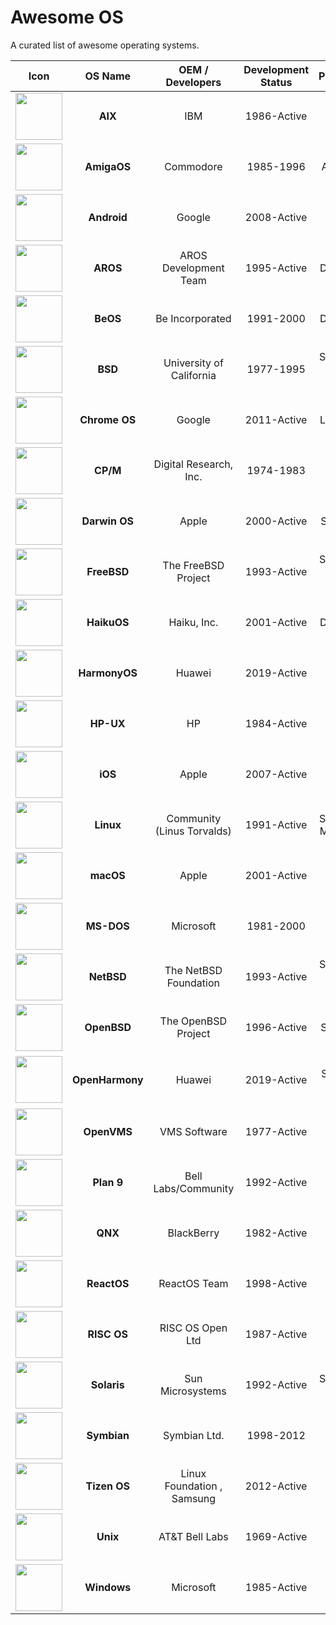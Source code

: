 # Awesome OS

A curated list of awesome operating systems.

|                 Icon                 |     OS Name     |      OEM / Developers      | Development Status |                   Platforms/Devices                    |                          Website                           |                     Github / Gitee                      |
| :----------------------------------: | :-------------: | :------------------------: | :----------------: | :----------------------------------------------------: | :--------------------------------------------------------: | :-----------------------------------------------------: |
| <img src="" width="75" height="75"/> |     **AIX**     |            IBM             |    1986-Active     |                  Servers, Mainframes                   | [Website](https://www.ibm.com/it-infrastructure/power/aix) |                      Closed Source                      |
| <img src="" width="75" height="75"/> |   **AmigaOS**   |         Commodore          |     1985-1996      |                    Amiga Computers                     |             [Website](https://www.amigaos.net)             |                      Closed Source                      |
| <img src="" width="75" height="75"/> |   **Android**   |           Google           |    2008-Active     |          Smartphones, Tablets, TVs, Wearables          |             [Website](https://www.android.com)             |        [AOSP](https://android.googlesource.com)         |
| <img src="" width="75" height="75"/> |    **AROS**     |   AROS Development Team    |    1995-Active     |                   Desktops, Laptops                    |              [Website](https://www.aros.org)               | [Github](https://github.com/aros-development-team/AROS) |
| <img src="" width="75" height="75"/> |    **BeOS**     |      Be Incorporated       |     1991-2000      |                   Desktops, Laptops                    |           [Website](https://www.beosarchive.com)           |                      Closed Source                      |
| <img src="" width="75" height="75"/> |     **BSD**     |  University of California  |     1977-1995      |          Servers, Desktops, Embedded Systems           |               [Website](https://www.bsd.org)               |                      Closed Source                      |
| <img src="" width="75" height="75"/> |  **Chrome OS**  |           Google           |    2011-Active     |                   Laptops, Desktops                    |  [Website](https://www.google.com/chromebook/chrome-os/)   |                      Closed Source                      |
| <img src="" width="75" height="75"/> |    **CP/M**     |   Digital Research, Inc.   |     1974-1983      |                     Microcomputers                     |             [Website](http://www.cpm.z80.de/)              |                      Closed Source                      |
| <img src="" width="75" height="75"/> |  **Darwin OS**  |           Apple            |    2000-Active     |                   Servers, Desktops                    |          [Website](https://opensource.apple.com)           |      [Github](https://github.com/apple/darwin-xnu)      |
| <img src="" width="75" height="75"/> |   **FreeBSD**   |    The FreeBSD Project     |    1993-Active     |          Servers, Desktops, Embedded Systems           |             [Website](https://www.freebsd.org)             |      [Github](https://github.com/freebsd/freebsd)       |
| <img src="" width="75" height="75"/> |   **HaikuOS**   |        Haiku, Inc.         |    2001-Active     |                   Desktops, Laptops                    |            [Website](https://www.haiku-os.org)             |        [Github](https://github.com/haiku/haiku)         |
| <img src="" width="75" height="75"/> |  **HarmonyOS**  |           Huawei           |    2019-Active     |           Smartphones, Tablets, IoT Devices            |            [Website](https://www.harmonyos.com)            |                      Closed Source                      |
| <img src="" width="75" height="75"/> |    **HP-UX**    |             HP             |    1984-Active     |                 Servers, Workstations                  |  [Website](https://www.hpe.com/us/en/servers/hp-ux.html)   |                      Closed Source                      |
| <img src="" width="75" height="75"/> |     **iOS**     |           Apple            |    2007-Active     |                   iPhone, iPod Touch                   |            [Website](https://www.apple.com/ios)            |                      Closed Source                      |
| <img src="" width="75" height="75"/> |    **Linux**    | Community (Linus Torvalds) |    1991-Active     |          Servers, Desktops, Mobile, Embedded           |         [Website](https://www.linuxfoundation.org)         |       [Github](https://github.com/torvalds/linux)       |
| <img src="" width="75" height="75"/> |    **macOS**    |           Apple            |    2001-Active     |                     Mac computers                      |           [Website](https://www.apple.com/macos)           |                      Closed Source                      |
| <img src="" width="75" height="75"/> |   **MS-DOS**    |         Microsoft          |     1981-2000      |                          PCs                           |        [Website](https://www.microsoft.com/ms-dos)         |                      Closed Source                      |
| <img src="" width="75" height="75"/> |   **NetBSD**    |   The NetBSD Foundation    |    1993-Active     |          Servers, Desktops, Embedded Systems           |             [Website](https://www.netbsd.org)              |         [Github](https://github.com/NetBSD/src)         |
| <img src="" width="75" height="75"/> |   **OpenBSD**   |    The OpenBSD Project     |    1996-Active     |                   Servers, Desktops                    |             [Website](https://www.openbsd.org)             |        [Github](https://github.com/openbsd/src)         |
| <img src="" width="75" height="75"/> | **OpenHarmony** |           Huawei           |    2019-Active     | Servers, IOT, Smartphones, PC, Laptop, Watch, Desktops |             [Website](https://www.openbsd.org)             |        [Github](https://github.com/openbsd/src)         |
| <img src="" width="75" height="75"/> |   **OpenVMS**   |        VMS Software        |    1977-Active     |                  Servers, Mainframes                   |           [Website](https://www.vmssoftware.com)           |                      Closed Source                      |
| <img src="" width="75" height="75"/> |   **Plan 9**    |    Bell Labs/Community     |    1992-Active     |                        Research                        |               [Website](http://9p.io/plan9/)               |      [Github](https://github.com/9fans/plan9port)       |
| <img src="" width="75" height="75"/> |     **QNX**     |         BlackBerry         |    1982-Active     |                    Embedded Systems                    |  [Website](https://www.blackberry.com/us/en/products/qnx)  |                      Closed Source                      |
| <img src="" width="75" height="75"/> |   **ReactOS**   |        ReactOS Team        |    1998-Active     |                          PCs                           |             [Website](https://www.reactos.org)             |      [Github](https://github.com/reactos/reactos)       |
| <img src="" width="75" height="75"/> |   **RISC OS**   |      RISC OS Open Ltd      |    1987-Active     |                  ARM-based computers                   |           [Website](https://www.riscosopen.org)            |                      Closed Source                      |
| <img src="" width="75" height="75"/> |   **Solaris**   |      Sun Microsystems      |    1992-Active     |            Servers, Desktops, Workstations             |         [Website](https://www.oracle.com/solaris)          |                      Closed Source                      |
| <img src="" width="75" height="75"/> |   **Symbian**   |        Symbian Ltd.        |     1998-2012      |              Smartphones, Mobile Devices               |             [Website](https://www.symbian.org)             |                      Closed Source                      |
| <img src="" width="75" height="75"/> |  **Tizen OS**   | Linux Foundation , Samsung |    2012-Active     |           Smartphones, Smart TVs, Wearables            |              [Website](https://www.tizen.org)              |           [Github](https://github.com/tizen)            |
| <img src="" width="75" height="75"/> |    **Unix**     |       AT&T Bell Labs       |    1969-Active     |                  Servers, Mainframes                   |              [Website](https://www.unix.org)               |                      Closed Source                      |
| <img src="" width="75" height="75"/> |   **Windows**   |         Microsoft          |    1985-Active     |               PCs, Tablets, Smartphones                |        [Website](https://www.microsoft.com/windows)        |                      Closed Source                      |
